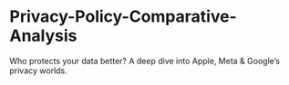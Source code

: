 # Privacy-Policy-Comparative-Analysis
Who protects your data better? A deep dive into Apple, Meta &amp; Google’s privacy worlds.
